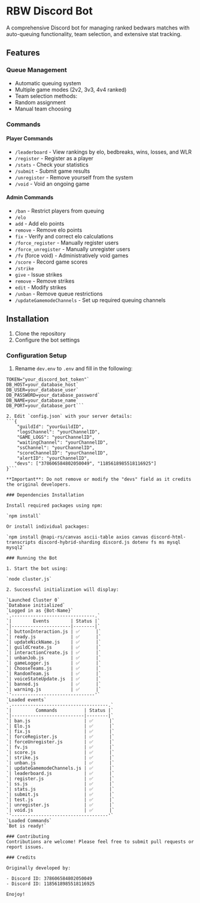 # RBW Discord Bot

A comprehensive Discord bot for managing ranked bedwars matches with auto-queuing functionality, team selection, and extensive stat tracking.

## Features

### Queue Management
- Automatic queuing system 
- Multiple game modes (2v2, 3v3, 4v4 ranked)
- Team selection methods:
 - Random assignment
 - Manual team choosing

### Commands

#### Player Commands
- `/leaderboard` - View rankings by elo, bedbreaks, wins, losses, and WLR
- `/register` - Register as a player
- `/stats` - Check your statistics 
- `/submit` - Submit game results
- `/unregister` - Remove yourself from the system
- `/void` - Void an ongoing game

#### Admin Commands
- `/ban` - Restrict players from queuing
- `/elo`
 - `add` - Add elo points
 - `remove` - Remove elo points
 - `fix` - Verify and correct elo calculations
- `/force_register` - Manually register users
- `/force_unregister` - Manually unregister users
- `/fv` (force void) - Administratively void games
- `/score` - Record game scores
- `/strike`
 - `give` - Issue strikes
 - `remove` - Remove strikes
 - `edit` - Modify strikes
- `/unban` - Remove queue restrictions
- `/updateGamemodeChannels` - Set up required queuing channels

## Installation

1. Clone the repository
2. Configure the bot settings

### Configuration Setup

1. Rename `dev.env` to `.env` and fill in the following:
```env
TOKEN="your_discord_bot_token"`
DB_HOST=your_database_host`
DB_USER=your_database_user`
DB_PASSWORD=your_database_password`
DB_NAME=your_database_name`
DB_PORT=your_database_port```

2. Edit `config.json` with your server details:
```{
    "guildId": "yourGuildID",
    "logsChannel": "yourChannelID", 
    "GAME_LOGS": "yourChannelID",
    "waitingChannel": "yourChannelID",
    "ssChannel": "yourChannelID",
    "scoreChannelID": "yourChannelID",
    "alertID": "yourChannelID",
   "devs": ["378606584802050049", "1185618985518116925"]
}```

**Important**: Do not remove or modify the "devs" field as it credits the original developers.

### Dependencies Installation

Install required packages using npm:

`npm install`

Or install individual packages:

`npm install @napi-rs/canvas ascii-table axios canvas discord-html-transcripts discord-hybrid-sharding discord.js dotenv fs ms mysql mysql2`

### Running the Bot

1. Start the bot using:

`node cluster.js`

2. Successful initialization will display:

`Launched Cluster 0`
`Database initialized`
`Logged in as {Bot-Name}`
`.-------------------------------.`
`|        Events        | Status |`
`|----------------------|--------|`
`| buttonInteraction.js | ✅      |`
`| ready.js             | ✅      |`
`| updateNickName.js    | ✅      |`
`| guildCreate.js       | ✅      |`
`| interactionCreate.js | ✅      |`
`| unbanJob.js          | ✅      |`
`| gameLogger.js        | ✅      |`
`| ChooseTeams.js       | ✅      |`
`| RandomTeam.js        | ✅      |`
`| voiceStateUpdate.js  | ✅      |`
`| banned.js            | ✅      |`
`| warning.js           | ✅      |`
`'-------------------------------'`
`Loaded events`
`.------------------------------------.`
`|         Commands          | Status |`
`|---------------------------|--------|`
`| ban.js                    | ✅      |`
`| Elo.js                    | ✅      |`
`| fix.js                    | ✅      |`
`| forceRegister.js          | ✅      |`
`| forceUnregister.js        | ✅      |`
`| fv.js                     | ✅      |`
`| score.js                  | ✅      |`
`| strike.js                 | ✅      |`
`| unban.js                  | ✅      |`
`| updateGamemodeChannels.js | ✅      |`
`| leaderboard.js            | ✅      |`
`| register.js               | ✅      |`
`| ss.js                     | ✅      |`
`| stats.js                  | ✅      |`
`| submit.js                 | ✅      |`
`| test.js                   | ✅      |`
`| unregister.js             | ✅      |`
`| void.js                   | ✅      |`
`'------------------------------------'`
`Loaded Commands`
`Bot is ready!`

### Contributing
Contributions are welcome! Please feel free to submit pull requests or report issues.

### Credits

Originally developed by:

- Discord ID: 378606584802050049
- Discord ID: 1185618985518116925

Enojoy!